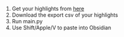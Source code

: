 1. Get your highlights from [here](https://learning.oreilly.com/highlights/?page=1)
2. Download the export csv of your highlights
3. Run main.py
4. Use Shift/Apple/V to paste into Obsidian
